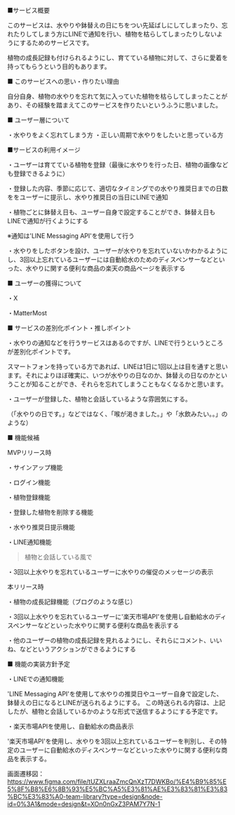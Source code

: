 ■サービス概要

このサービスは、水やりや鉢替えの日にちをつい先延ばしにしてしまったり、忘れたりしてしまう方にLINEで通知を行い、植物を枯らしてしまったりしないようにするためのサービスです。

植物の成長記録も付けられるようにし、育てている植物に対して、さらに愛着を持ってもらうという目的もあります。

■ このサービスへの思い・作りたい理由

自分自身、植物の水やりを忘れて気に入っていた植物を枯らしてしまったことがあり、その経験を踏まえてこのサービスを作りたいというふうに思いました。

■ ユーザー層について

・水やりをよく忘れてしまう方 ・正しい周期で水やりをしたいと思っている方

■サービスの利用イメージ

・ユーザーは育てている植物を登録（最後に水やりを行った日、植物の画像なども登録できるように）

・登録した内容、季節に応じて、適切なタイミングでの水やり推奨日までの日数ををユーザーに提示し、水やり推奨日の当日にLINEで通知

・植物ごとに鉢替え日も、ユーザー自身で設定することができ、鉢替え日もLINEで通知が行くようにする

※通知は'LINE Messaging API'を使用して行う

・水やりをしたボタンを設け、ユーザーが水やりを忘れていないかわかるようにし、3回以上忘れているユーザーには自動給水のためのディスペンサーなどといった、水やりに関する便利な商品の楽天の商品ページを表示する

■ ユーザーの獲得について

・X

・MatterMost

■ サービスの差別化ポイント・推しポイント

・水やりの通知などを行うサービスはあるのですが、LINEで行うというところが差別化ポイントです。

スマートフォンを持っている方であれば、LINEは1日に1回以上は目を通すと思います。それによりほぼ確実に、いつが水やりの日なのか、鉢替えの日なのかということが知ることができ、それらを忘れてしまうこともなくなるかと思います。

・ユーザーが登録した、植物と会話しているような雰囲気にする。

（「水やりの日です。」などではなく、「喉が渇きました。」や「水飲みたい。。」のような）

■ 機能候補

MVPリリース時

・サインアップ機能

・ログイン機能

・植物登録機能

・登録した植物を削除する機能

・水やり推奨日提示機能

・LINE通知機能

>植物と会話している風で

・3回以上水やりを忘れているユーザーに水やりの催促のメッセージの表示

本リリース時

・植物の成長記録機能（ブログのような感じ）

・3回以上水やりを忘れているユーザーに'楽天市場API'を使用し自動給水のディスペンサーなどといった水やりに関する便利な商品を表示する

・他のユーザーの植物の成長記録を見れるようにし、それらにコメント、いいね、などというアクションができるようにする

■ 機能の実装方針予定

・LINEでの通知機能

'LINE Messaging API'を使用して水やりの推奨日やユーザー自身で設定した、鉢替えの日になるとLINEが送られるようにする。 この時送られる内容は、上記したが、植物と会話しているかのような形式で送信するようにする予定です。

・楽天市場APIを使用し、自動給水の商品表示

'楽天市場API'を使用し、水やりを3回以上忘れているユーザーを判別し、その特定のユーザーに自動給水のディスペンサーなどといった水やりに関する便利な商品を表示する。


画面遷移図：https://www.figma.com/file/tUZXLraaZmcQnXzT7DWKBo/%E4%B9%85%E5%8F%B8%E6%8B%93%E5%BC%A5%E3%81%AE%E3%83%81%E3%83%BC%E3%83%A0-team-library?type=design&node-id=0%3A1&mode=design&t=XOn0nGxZ3PAM7Y7N-1